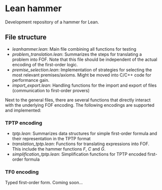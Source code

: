 # Lean hammer
Development repository of a hammer for Lean.

## File structure
* _leanhammer.lean_: Main file combining all functions for testing
* _problem_translation.lean_: Summarizes the steps for translating a problem into FOF. Note that this file should be independent of the actual encoding of the first-order logic.
* _premise_selection.lean_: Implementation of strategies for selecting the most relevant premises/axioms. Might be moved into C/C++ code for performance gain. 
* _import_export.lean_: Handling functions for the import and export of files (communication to first-order provers)

Next to the general files, there are several functions that directly interact with the underlying FOF encoding. The following encodings are supported and implemented:

### TPTP encoding
* _tptp.lean_: Summarizes data structures for simple first-order formula and their representation in the TPTP format
* _translation_tptp.lean_: Functions for translating expressions into FOF. This include the hammer functions _F_, _C_ and _G_. 
* _simplification_tptp.lean_: Simplification functions for TPTP encoded first-order formula 

### TF0 encoding
Typed first-order form. Coming soon...